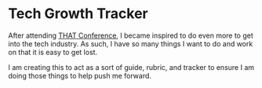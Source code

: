 # Tech Growth Tracker

After attending [THAT Conference](https://that.us), I became inspired to do even more to get into the tech industry. As such, I have so many things I want to do and work on that it is easy to get lost.

I am creating this to act as a sort of guide, rubric, and tracker to ensure I am doing those things to help push me forward.
